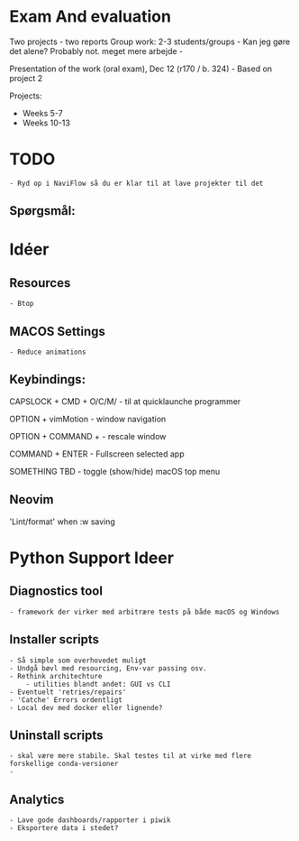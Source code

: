 # Exam And evaluation
Two projects - two reports 
Group work: 2-3 students/groups
    - Kan jeg gøre det alene? Probably not. meget mere arbejde
    - 

Presentation of the work (oral exam), Dec 12 (r170 / b. 324)
    - Based on project 2

Projects: 
- Weeks 5-7 
- Weeks 10-13 

# TODO
    - Ryd op i NaviFlow så du er klar til at lave projekter til det 




Spørgsmål: 
- 

# Idéer

## Resources 
    - Btop 

## MACOS Settings
    - Reduce animations 

## Keybindings: 

CAPSLOCK + CMD + O/C/M/
    - til at quicklaunche programmer

OPTION + vimMotion 
    - window navigation

OPTION + COMMAND + 
    - rescale window

COMMAND + ENTER 
    - Fullscreen selected app 

SOMETHING TBD
    - toggle (show/hide) macOS top menu 

## Neovim
'Lint/format' when :w saving 


# Python Support Ideer 

## Diagnostics tool
    - framework der virker med arbitrære tests på både macOS og Windows

## Installer scripts
    - Så simple som overhovedet muligt
    - Undgå bøvl med resourcing, Env-var passing osv. 
    - Rethink architechture 
        - utilities blandt andet: GUI vs CLI
    - Eventuelt 'retries/repairs'
    - 'Catche' Errors ordentligt 
    - Local dev med docker eller lignende?

## Uninstall scripts
    - skal være mere stabile. Skal testes til at virke med flere forskellige conda-versioner
    - 

## Analytics 
    - Lave gode dashboards/rapporter i piwik
    - Eksportere data i stedet? 

